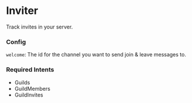 # Inviter

Track invites in your server.

### Config

``welcome``: The id for the channel you want to send join & leave messages to.

### Required Intents
- Guilds
- GuildMembers
- GuildInvites
